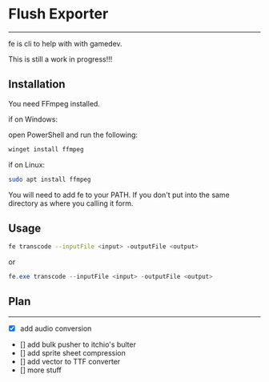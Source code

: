 # Flush Exporter

---
fe is cli to help with with gamedev.

This is still a work in progress!!!

## Installation

You need FFmpeg installed.

if on Windows:

open PowerShell and run the following:

```powershell
winget install ffmpeg
```

if on Linux:

```bash
sudo apt install ffmpeg
```

You will need to add fe to your PATH. If you don't put into the same directory as where you calling it form.

## Usage

```bash
fe transcode --inputFile <input> -outputFile <output>
```

or

```powershell
fe.exe transcode --inputFile <input> -outputFile <output>
```

## Plan

---

- [x] add audio conversion
- [] add bulk pusher to itchio's bulter
- [] add sprite sheet compression
- [] add vector to TTF converter
- [] more stuff
